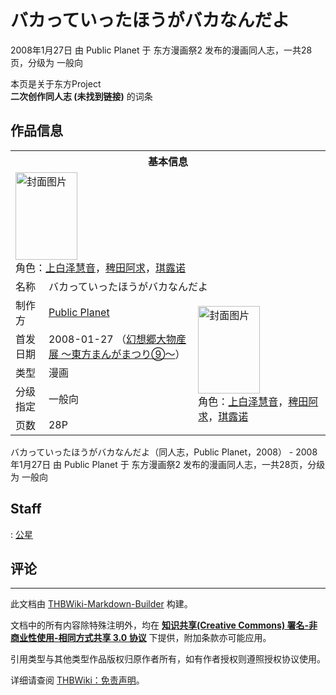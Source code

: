 # バカっていったほうがバカなんだよ

<!-- source html: G:\repos\THBWiki-Markdown-Builder\THBWikiMarkdown\Temp\main\f\f7\ns0%3A%E3%83%90%E3%82%AB%E3%81%A3%E3%81%A6%E3%81%84%E3%81%A3%E3%81%9F%E3%81%BB%E3%81%86%E3%81%8C%E3%83%90%E3%82%AB%E3%81%AA%E3%82%93%E3%81%A0%E3%82%88.html -->

2008年1月27日 由 Public Planet 于 东方漫画祭2 发布的漫画同人志，一共28页，分级为 一般向

本页是关于东方Project  
 **二次创作同人志 (未找到链接)** 的词条
## 作品信息

<table><tbody><tr><th colspan="3">基本信息</th></tr><tr><td class="cover-artwork-mobile" colspan="2"><a href="./文件-バカっていったほうがバカなんだよ封面.jpg.md" class="image" title="封面图片"><img alt="封面图片" src="https://upload.thwiki.cc/thumb/d/d1/%E3%83%90%E3%82%AB%E3%81%A3%E3%81%A6%E3%81%84%E3%81%A3%E3%81%9F%E3%81%BB%E3%81%86%E3%81%8C%E3%83%90%E3%82%AB%E3%81%AA%E3%82%93%E3%81%A0%E3%82%88%E5%B0%81%E9%9D%A2.jpg/99px-%E3%83%90%E3%82%AB%E3%81%A3%E3%81%A6%E3%81%84%E3%81%A3%E3%81%9F%E3%81%BB%E3%81%86%E3%81%8C%E3%83%90%E3%82%AB%E3%81%AA%E3%82%93%E3%81%A0%E3%82%88%E5%B0%81%E9%9D%A2.jpg" decoding="async" loading="lazy" width="99" height="140" srcset="https://upload.thwiki.cc/thumb/d/d1/%E3%83%90%E3%82%AB%E3%81%A3%E3%81%A6%E3%81%84%E3%81%A3%E3%81%9F%E3%81%BB%E3%81%86%E3%81%8C%E3%83%90%E3%82%AB%E3%81%AA%E3%82%93%E3%81%A0%E3%82%88%E5%B0%81%E9%9D%A2.jpg/148px-%E3%83%90%E3%82%AB%E3%81%A3%E3%81%A6%E3%81%84%E3%81%A3%E3%81%9F%E3%81%BB%E3%81%86%E3%81%8C%E3%83%90%E3%82%AB%E3%81%AA%E3%82%93%E3%81%A0%E3%82%88%E5%B0%81%E9%9D%A2.jpg 1.5x, https://upload.thwiki.cc/thumb/d/d1/%E3%83%90%E3%82%AB%E3%81%A3%E3%81%A6%E3%81%84%E3%81%A3%E3%81%9F%E3%81%BB%E3%81%86%E3%81%8C%E3%83%90%E3%82%AB%E3%81%AA%E3%82%93%E3%81%A0%E3%82%88%E5%B0%81%E9%9D%A2.jpg/197px-%E3%83%90%E3%82%AB%E3%81%A3%E3%81%A6%E3%81%84%E3%81%A3%E3%81%9F%E3%81%BB%E3%81%86%E3%81%8C%E3%83%90%E3%82%AB%E3%81%AA%E3%82%93%E3%81%A0%E3%82%88%E5%B0%81%E9%9D%A2.jpg 2x" data-file-width="271" data-file-height="384"></a><div class="cover-char">角色：<a href="./上白泽慧音.md" title="上白泽慧音">上白泽慧音</a>，<a href="./稗田阿求.md" title="稗田阿求">稗田阿求</a>，<a href="./琪露诺.md" title="琪露诺">琪露诺</a></div></td>
</tr><tr><td class="label">名称</td><td colspan="2"> バカっていったほうがバカなんだよ </td></tr><tr><td class="label">制作方</td><td><a href="./Public_Planet.md" title="Public Planet">Public Planet</a></td><td class="cover-artwork" rowspan="5" style="min-width:140px;"><a href="./文件-バカっていったほうがバカなんだよ封面.jpg.md" class="image" title="封面图片"><img alt="封面图片" src="https://upload.thwiki.cc/thumb/d/d1/%E3%83%90%E3%82%AB%E3%81%A3%E3%81%A6%E3%81%84%E3%81%A3%E3%81%9F%E3%81%BB%E3%81%86%E3%81%8C%E3%83%90%E3%82%AB%E3%81%AA%E3%82%93%E3%81%A0%E3%82%88%E5%B0%81%E9%9D%A2.jpg/99px-%E3%83%90%E3%82%AB%E3%81%A3%E3%81%A6%E3%81%84%E3%81%A3%E3%81%9F%E3%81%BB%E3%81%86%E3%81%8C%E3%83%90%E3%82%AB%E3%81%AA%E3%82%93%E3%81%A0%E3%82%88%E5%B0%81%E9%9D%A2.jpg" decoding="async" loading="lazy" width="99" height="140" srcset="https://upload.thwiki.cc/thumb/d/d1/%E3%83%90%E3%82%AB%E3%81%A3%E3%81%A6%E3%81%84%E3%81%A3%E3%81%9F%E3%81%BB%E3%81%86%E3%81%8C%E3%83%90%E3%82%AB%E3%81%AA%E3%82%93%E3%81%A0%E3%82%88%E5%B0%81%E9%9D%A2.jpg/148px-%E3%83%90%E3%82%AB%E3%81%A3%E3%81%A6%E3%81%84%E3%81%A3%E3%81%9F%E3%81%BB%E3%81%86%E3%81%8C%E3%83%90%E3%82%AB%E3%81%AA%E3%82%93%E3%81%A0%E3%82%88%E5%B0%81%E9%9D%A2.jpg 1.5x, https://upload.thwiki.cc/thumb/d/d1/%E3%83%90%E3%82%AB%E3%81%A3%E3%81%A6%E3%81%84%E3%81%A3%E3%81%9F%E3%81%BB%E3%81%86%E3%81%8C%E3%83%90%E3%82%AB%E3%81%AA%E3%82%93%E3%81%A0%E3%82%88%E5%B0%81%E9%9D%A2.jpg/197px-%E3%83%90%E3%82%AB%E3%81%A3%E3%81%A6%E3%81%84%E3%81%A3%E3%81%9F%E3%81%BB%E3%81%86%E3%81%8C%E3%83%90%E3%82%AB%E3%81%AA%E3%82%93%E3%81%A0%E3%82%88%E5%B0%81%E9%9D%A2.jpg 2x" data-file-width="271" data-file-height="384"></a><div class="cover-char">角色：<a href="./上白泽慧音.md" title="上白泽慧音">上白泽慧音</a>，<a href="./稗田阿求.md" title="稗田阿求">稗田阿求</a>，<a href="./琪露诺.md" title="琪露诺">琪露诺</a></div></td>
</tr><tr><td class="label">首发日期</td><td>2008-01-27&#160;（<a href="/展会作品列表?e=%E4%B8%9C%E6%96%B9%E6%BC%AB%E7%94%BB%E7%A5%AD%232">幻想郷大物産展 ～東方まんがまつり⑨～</a>）</td></tr><tr><td class="label">类型</td><td>漫画</td></tr><tr><td class="label">分级指定</td><td>一般向</td></tr><tr><td class="label">页数</td><td>28P</td></tr></tbody></table>

バカっていったほうがバカなんだよ（同人志，Public Planet，2008） - 2008年1月27日 由 Public Planet 于 东方漫画祭2 发布的漫画同人志，一共28页，分级为 一般向
## Staff
: [公星](./公星.md)

## 评论




---

此文档由 [THBWiki-Markdown-Builder](https://github.com/Delsin-Yu/THBWiki-Markdown-Builder) 构建。

文档中的所有内容除特殊注明外，均在 [**知识共享(Creative Commons) 署名-非商业性使用-相同方式共享 3.0 协议**](https://creativecommons.org/licenses/by-sa/3.0/deed.zh-hans) 下提供，附加条款亦可能应用。

引用类型与其他类型作品版权归原作者所有，如有作者授权则遵照授权协议使用。

详细请查阅 [THBWiki：免责声明](https://thbwiki.cc/THBWiki:%E5%85%8D%E8%B4%A3%E5%A3%B0%E6%98%8E)。

